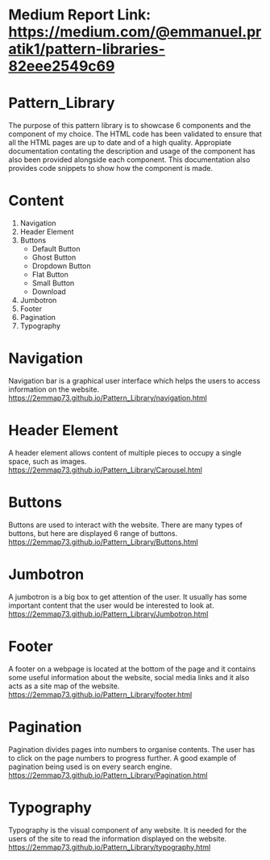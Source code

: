 # Medium Report Link: https://medium.com/@emmanuel.pratik1/pattern-libraries-82eee2549c69

# Pattern_Library
The purpose of this pattern library is to showcase 6 components and the component of my choice. The HTML code has been validated to ensure that all the HTML pages are up to date and of a high quality.
Appropiate documentation contating the description and usage of the component has also been provided alongside each component. This documentation also provides code snippets to show how the component is made.
# Content
1.	Navigation
2.	Header Element
3.	Buttons
    * Default Button
    *	Ghost Button
    *	Dropdown Button
    *	Flat Button
    *	Small Button
    *	Download
4.	Jumbotron
5.	Footer
6.	Pagination
7.	Typography

# Navigation
Navigation bar is a graphical user interface which helps the users to access information on the website.
https://2emmap73.github.io/Pattern_Library/navigation.html

# Header Element
A header element allows content of multiple pieces to occupy a single space, such as images.
https://2emmap73.github.io/Pattern_Library/Carousel.html

# Buttons
Buttons are used to interact with the website. There are many types of buttons, but here are displayed 6 range of buttons.
https://2emmap73.github.io/Pattern_Library/Buttons.html

# Jumbotron
A jumbotron is a big box to get attention of the user. It usually has some important content that the user would be interested to look at.
https://2emmap73.github.io/Pattern_Library/Jumbotron.html

# Footer
A footer on a webpage is located at the bottom of the page and it contains some useful information about the website, social media links and it also acts as a site map of the website.
https://2emmap73.github.io/Pattern_Library/footer.html

# Pagination
Pagination divides pages into numbers to organise contents. The user has to click on the page numbers to progress further. A good example of pagination being used is on every search engine.
https://2emmap73.github.io/Pattern_Library/Pagination.html

# Typography
Typography is the visual component of any website. It is needed for the users of the site to read the information displayed on the website.
https://2emmap73.github.io/Pattern_Library/typography.html
